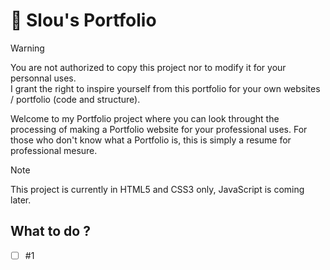 # 📂 Slou's Portfolio

> [!WARNING]
> You are not authorized to copy this project nor to modify it for your personnal uses.\
> I grant the right to inspire yourself from this portfolio for your own websites / portfolio (code and structure).

Welcome to my Portfolio project where you can look throught the processing of making a Portfolio website for your professional uses. 
For those who don't know what a Portfolio is, this is simply a resume for professional mesure.

> [!NOTE]
> This project is currently in HTML5 and CSS3 only, JavaScript is coming later.

## What to do ?
- [ ] #1
